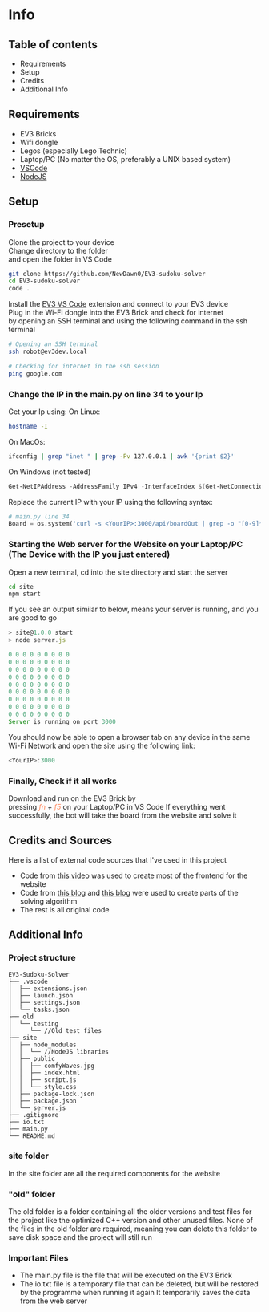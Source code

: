 # Info
## Table of contents
- Requirements
- Setup
- Credits
- Additional Info

## Requirements
- EV3 Bricks
- Wifi dongle
- Legos (especially Lego Technic)
- Laptop/PC (No matter the OS, preferably a UNIX based system)
- [VSCode](https://code.visualstudio.com)
- [NodeJS](https://nodejs.org/en/)

## Setup
### Presetup
Clone the project to your device</br>
Change directory to the folder</br>
and open the folder in VS Code
```bash
git clone https://github.com/NewDawn0/EV3-sudoku-solver
cd EV3-sudoku-solver
code .
```
Install the [EV3 VS Code](https://marketplace.visualstudio.com/items?itemName=lego-education.ev3-micropython) extension and connect to your EV3 device</br>
Plug in the Wi-Fi dongle into the EV3 Brick and check for internet</br>
by opening an SSH terminal and using the following command in the ssh terminal</br>
```bash
# Opening an SSH terminal
ssh robot@ev3dev.local

# Checking for internet in the ssh session
ping google.com
```
### Change the IP in the main.py on line 34 to your Ip
Get your Ip using:
On Linux:
```bash
hostname -I
```
On MacOs:
```bash
ifconfig | grep "inet " | grep -Fv 127.0.0.1 | awk '{print $2}'
```
On Windows (not tested)
```Powershell
Get-NetIPAddress -AddressFamily IPv4 -InterfaceIndex $(Get-NetConnectionProfile | Select-Object -ExpandProperty InterfaceIndex) | Select-Object -ExpandProperty IPAddress
```
Replace the current IP with your IP using the following syntax:</br>
```python
# main.py line 34
Board = os.system('curl -s <YourIP>:3000/api/boardOut | grep -o "[0-9]*" > io.txt')
```
### Starting the Web server for the Website on your Laptop/PC (The Device with the IP you just entered)</br>
Open a new terminal, cd into the site directory and start the server
```bash
cd site
npm start
```
If you see an output similar to below, means your server is running, and you are good to go
```javascript
> site@1.0.0 start
> node server.js

0 0 0 0 0 0 0 0 0 
0 0 0 0 0 0 0 0 0 
0 0 0 0 0 0 0 0 0 
0 0 0 0 0 0 0 0 0 
0 0 0 0 0 0 0 0 0 
0 0 0 0 0 0 0 0 0 
0 0 0 0 0 0 0 0 0 
0 0 0 0 0 0 0 0 0 
0 0 0 0 0 0 0 0 0 
Server is running on port 3000
```
You should now be able to open a browser tab on any device in the same Wi-Fi Network and open the site using the following link:
```javascript
<YourIP>:3000
```
### Finally, Check if it all works
Download and run on the EV3 Brick by <br>
pressing *<span style="color:coral">fn </span> + <span style="color:coral">f5 </span>* on your Laptop/PC in VS Code
If everything went successfully, the bot will take the board from the website and solve it

## Credits and Sources
Here is a list of external code sources that I've used in this project
- Code from [this video](https://www.youtube.com/watch?v=S4uRtTb8U-U) was used to create most of the frontend for the website
- Code from [this blog](https://levelup.gitconnected.com/sudoku-solver-python-using-backtracking-1aff17a3340) and [this blog](https://www.techwithtim.net/tutorials/python-programming/sudoku-solver-backtracking/) were used to create parts of the solving algorithm
- The rest is all original code

## Additional Info
### Project structure
```
EV3-Sudoku-Solver
├── .vscode
│  ├── extensions.json
│  ├── launch.json
│  ├── settings.json
│  └── tasks.json
├── old
│  └── testing
│     └── //Old test files
├── site
│  ├── node_modules
│  │  └── //NodeJS libraries
│  ├── public
│  │  ├── comfyWaves.jpg
│  │  ├── index.html
│  │  ├── script.js
│  │  └── style.css
│  ├── package-lock.json
│  ├── package.json
│  └── server.js
├── .gitignore
├── io.txt
├── main.py
└── README.md
```
### site folder
In the site folder are all the required components for the website

### "old" folder
The old folder is a folder containing all the older versions and test files for the project like the optimized C++ version and other unused files. None of the files in the old folder are required, meaning you can delete this folder to save disk space and the project will still run

### Important Files
- The main.py file is the file that will be executed on the EV3 Brick
- The io.txt file is a temporary file that can be deleted, but will be restored by the programme when running it again
It temporarily saves the data from the web server

